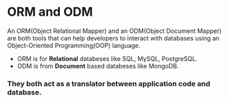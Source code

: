 # ORM and ODM
An ORM(Object Relational Mapper) and an ODM(Object Document Mapper) are both tools that can help developers to interact with databases using an Object-Oriented Programming(OOP) language.
- ORM is for <b>Relational</b> databeses like SQL, MySQL, PostgreSQL.
- ODM is from <b>Document</b> based databeses like MongoDB.

### They both act as a translator between application code and database.

